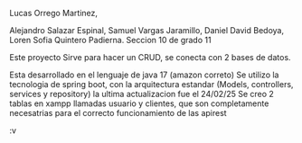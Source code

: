 Lucas Orrego Martinez,

Alejandro Salazar Espinal,
Samuel Vargas Jaramillo,
Daniel David Bedoya, 
Loren Sofia Quintero Padierna. 
Seccion 10 de grado 11

Este proyecto Sirve para hacer un CRUD, se conecta con 2 bases de datos.

Esta desarrollado en el lenguaje de java 17 (amazon correto)
Se utilizo la tecnologia de spring boot, con la arquitectura estandar (Models, controllers, services y repository)
la ultima actualizacion fue el 24/02/25
Se creo 2 tablas en xampp llamadas usuario y clientes, que son completamente necesatrias para el correcto funcionamiento de las apirest

:v
